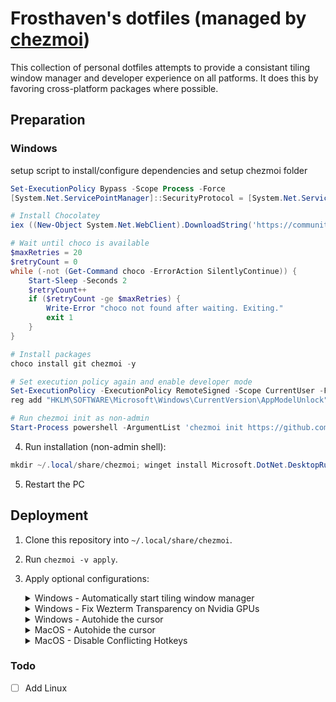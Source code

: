 # Frosthaven's dotfiles (managed by [chezmoi](https://github.com/twpayne/chezmoi))

This collection of personal dotfiles attempts to provide a consistant tiling window manager and developer experience on all patforms. It does this by favoring cross-platform packages where possible.

## Preparation

### Windows

setup script to install/configure dependencies and setup chezmoi folder

```ps1
Set-ExecutionPolicy Bypass -Scope Process -Force
[System.Net.ServicePointManager]::SecurityProtocol = [System.Net.ServicePointManager]::SecurityProtocol -bor 3072

# Install Chocolatey
iex ((New-Object System.Net.WebClient).DownloadString('https://community.chocolatey.org/install.ps1'))

# Wait until choco is available
$maxRetries = 20
$retryCount = 0
while (-not (Get-Command choco -ErrorAction SilentlyContinue)) {
    Start-Sleep -Seconds 2
    $retryCount++
    if ($retryCount -ge $maxRetries) {
        Write-Error "choco not found after waiting. Exiting."
        exit 1
    }
}

# Install packages
choco install git chezmoi -y

# Set execution policy again and enable developer mode
Set-ExecutionPolicy -ExecutionPolicy RemoteSigned -Scope CurrentUser -Force
reg add "HKLM\SOFTWARE\Microsoft\Windows\CurrentVersion\AppModelUnlock" /t REG_DWORD /f /v "AllowDevelopmentWithoutDevLicense" /d 1

# Run chezmoi init as non-admin
Start-Process powershell -ArgumentList 'chezmoi init https://github.com/Frosthaven/dotfiles' -WorkingDirectory $env:USERPROFILE

```

4. Run installation (non-admin shell):

```ps1
mkdir ~/.local/share/chezmoi; winget install Microsoft.DotNet.DesktopRuntime.8; winget install --id Git.Git -e --source winget; winget install twpayne.chezmoi;
```

5. Restart the PC

## Deployment

1. Clone this repository into `~/.local/share/chezmoi`.
2. Run `chezmoi -v apply`.
3. Apply optional configurations:
    <details>
    <summary>Windows - Automatically start tiling window manager</summary>

    - create a shortcut in `shell:startup` with a value of `komorebic.exe start --bar --whkd`
    </details>

    <details>
    <summary>Windows - Fix Wezterm Transparency on Nvidia GPUs</summary>

    - Open NVIDIA Control Panel
    - Go to `Manage 3D Settings`
    - Click the `Program Settings` tab
    - Add wezterm if it isn't already in the list
    - Change `OpenGL GDI Compatibility` to `Prefer compatible`
    - Click Apply
    </details>

    <details>
    <summary>Windows - Autohide the cursor</summary>

    - Download & save [AutoHideMouseCursor](https://www.majorgeeks.com/files/details/autohidemousecursor.html) somewhere safe
    - Run the downloaded exe
    - Enable `Strat with Windows`
    - Enable `Hide when a key is pressed`
    - Set the timer range to `3 seconds`
    - Set the strategy to aggressive via `# Options` > `Hide Mouse` > `New Strategy + Aggressive`
    </details>

    <details>
    <summary>MacOS - Autohide the cursor</summary>

    - Access `cursorcerer` from the settings panel or spotlight search
    - Set the automatic timeout to below 5 seconds
    </details>

    <details>
    <summary>MacOS - Disable Conflicting Hotkeys</summary>

    - Open `System Settings` -> `Keyboard` -> `Keyboard Shortcuts` -> `Mission Control`
    - Disable or change all entries that use `ctrl + arrow` keys
    </details>

### Todo

- [ ] Add Linux

